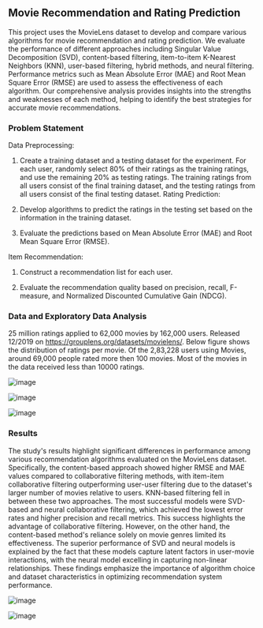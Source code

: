 ## Movie Recommendation and Rating Prediction


This project uses the MovieLens dataset to develop and compare various algorithms for movie recommendation and rating prediction. We evaluate the performance of different approaches including Singular Value Decomposition (SVD), content-based filtering, item-to-item K-Nearest Neighbors (KNN), user-based filtering, hybrid methods, and neural filtering. Performance metrics such as Mean Absolute Error (MAE) and Root Mean Square Error (RMSE) are used to assess the effectiveness of each algorithm. Our comprehensive analysis provides insights into the strengths and weaknesses of each method, helping to identify the best strategies for accurate movie recommendations.


### Problem Statement

Data Preprocessing:

1. Create a training dataset and a testing dataset for the experiment.
For each user, randomly select 80% of their ratings as the training ratings, and use the remaining 20% as testing ratings.
The training ratings from all users consist of the final training dataset, and the testing ratings from all users consist of the final testing dataset.
Rating Prediction:

2. Develop algorithms to predict the ratings in the testing set based on the information in the training dataset.

3. Evaluate the predictions based on Mean Absolute Error (MAE) and Root Mean Square Error (RMSE).

Item Recommendation:

1. Construct a recommendation list for each user.

2. Evaluate the recommendation quality based on precision, recall, F-measure, and Normalized Discounted Cumulative Gain (NDCG).

### Data and Exploratory Data Analysis

25 million ratings applied to 62,000 movies by 162,000 users. Released 12/2019 on https://grouplens.org/datasets/movielens/. Below figure shows the distribution of ratings per movie. Of the 2,83,228 users using Movies, around 69,000 people rated more then 100 movies. Most of the movies in the data received less than 10000 ratings.

![image](https://github.com/user-attachments/assets/cdd64d2f-397c-41ec-8d60-11d4f2703d09)

![image](https://github.com/user-attachments/assets/0e6970b6-0f8b-4343-ba06-7287cfe28ee9)

![image](https://github.com/user-attachments/assets/012a30ab-8bbf-4fcb-b8c6-75e3bffb12f4)

### Results

The study's results highlight significant differences in performance among various recommendation algorithms evaluated on the MovieLens dataset. Specifically, the content-based approach showed higher RMSE and MAE values compared to collaborative filtering methods, with item-item collaborative filtering outperforming user-user filtering due to the dataset's larger number of movies relative to users. KNN-based filtering fell in between these two approaches. The most successful models were SVD-based and neural collaborative filtering, which achieved the lowest error rates and higher precision and recall metrics. This success highlights the advantage of collaborative filtering. However, on the other hand, the content-based method's reliance solely on movie genres limited its effectiveness. The superior performance of SVD and neural models is explained by the fact that these models capture latent factors in user-movie interactions, with the neural model excelling in capturing non-linear relationships. These findings emphasize the importance of algorithm choice and dataset characteristics in optimizing recommendation system performance.

![image](https://github.com/user-attachments/assets/a5e6c4b9-3897-4a9d-8b65-4611d5843029)

![image](https://github.com/user-attachments/assets/a34ff0cd-2080-4219-b5a0-760148f13c8b)

